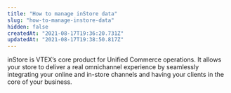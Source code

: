 ```yaml
---
title: "How to manage inStore data"
slug: "how-to-manage-instore-data"
hidden: false
createdAt: "2021-08-17T19:36:20.731Z"
updatedAt: "2021-08-17T19:38:50.817Z"
---
```

inStore is VTEX’s core product for Unified Commerce operations. It allows your store to deliver a real omnichannel experience by seamlessly integrating your online and in-store channels and having your clients in the core of your business.